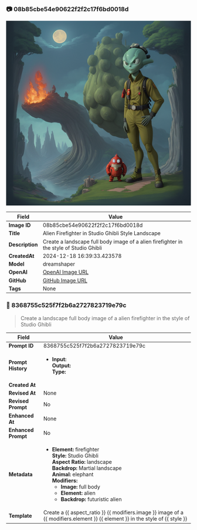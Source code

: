 

### 📷 08b85cbe54e90622f2f2c17f6bd0018d 


![data.id](./08b85cbe54e90622f2f2c17f6bd0018d.jpg)


| Field          | Value                                                                                                                     |
|----------------|---------------------------------------------------------------------------------------------------------------------------|
| **Image ID**             | 08b85cbe54e90622f2f2c17f6bd0018d                                                                                                             |
| **Title**           | Alien Firefighter in Studio Ghibli Style Landscape                                                                                                       |
| **Description**           | Create a landscape full body image of a alien firefighter in the style of Studio Ghibli                                                                                                       |
| **CreatedAt**        | 2024-12-18 16:39:33.423578                                                                                                        |
| **Model**        | dreamshaper                                                                                                        |
| **OpenAI**         | [OpenAI Image URL](http://192.168.1.85:8081/generated-images/b641595648304.png)                                                                                |
| **GitHub**         | [GitHub Image URL](https://raw.githubusercontent.com/Caneta-Silva/weeb/refs/heads/main/images/08b85cbe54e90622f2f2c17f6bd0018d/08b85cbe54e90622f2f2c17f6bd0018d.jpg)                                                                                |
| **Tags**       | None                                                                                                                   |

### 📜 8368755c525f7f2b6a2727823719e79c

> Create a landscape full body image of a alien firefighter in the style of Studio Ghibli

| Field          | Value                                                                                                                                                                      |
|----------------|----------------------------------------------------------------------------------------------------------------------------------------------------------------------------|
| **Prompt ID**  | 8368755c525f7f2b6a2727823719e79c                                                                                                                                                            |
| **Prompt History** | <ul><li>**Input:**  <br> **Output:**  <br> **Type:** </li></ul> |
| **Created At** |                                                                                                                                                    |
| **Revised At** | None                                                                                                                                                   |
| **Revised Prompt** | No                                                                                                                                                                      |
| **Enhanced At** | None                                                                                                                                                  |
| **Enhanced Prompt** | No                                                                                                                                                                    |
| **Metadata**   | <ul><li>**Element:** firefighter <br> **Style:** Studio Ghibli <br> **Aspect Ratio:** landscape <br> **Backdrop:** Martial landscape <br> **Animal:** elephant <br> **Modifiers:**<ul><li>**Image:** full body</li><li>**Element:** alien</li><li>**Backdrop:** futuristic alien</li></ul></li></ul> |
| **Template**   | Create a {{ aspect_ratio }} {{ modifiers.image }} image of a {{ modifiers.element }} {{ element }} in the style of {{ style }}                                                                                                                                           |


